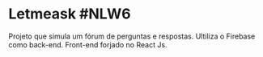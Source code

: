 # Letmeask #NLW6

Projeto que simula um fórum de perguntas e respostas.
Ultiliza o Firebase como back-end.
Front-end forjado no React Js.